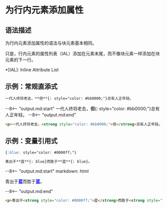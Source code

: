 # 为行内元素添加属性

## 语法描述

为行内元素添加属性的语法与块元素基本相同。

只是，行内元素的属性列表（IAL）添加在元素末尾，而不像块元素一样添加在块元素的下一行。

*[IAL]: Inline Attribute List

## 示例：常规直添式

```markdown
一代人终将老去，**但**{: style="color: #bb0000;"}总有人正年轻。
```

--8<-- "output.md:start"
一代人终将老去，**但**{: style="color: #bb0000;"}总有人正年轻。
--8<-- "output.md:end"

```html
<p>一代人终将老去，<strong style="color: #bb0000;">但</strong>总有人正年轻。</p>
```

## 示例：变量引用式

```markdown
{:blue: style="color: #0000ff;"}

青出于**蓝**{: blue}而胜于**蓝**{: blue}。
```

--8<-- "output.md:start"
    markdown: html
<p>青出于<strong style="color: #0000ff;">蓝</strong>而胜于<strong style="color: #0000ff;">蓝</strong>。</p>
--8<-- "output.md:end"

```html
<p>青出于<strong style="color: #0000ff;">蓝</strong>而胜于<strong style="color: #0000ff;">蓝</strong>。</p>
```

